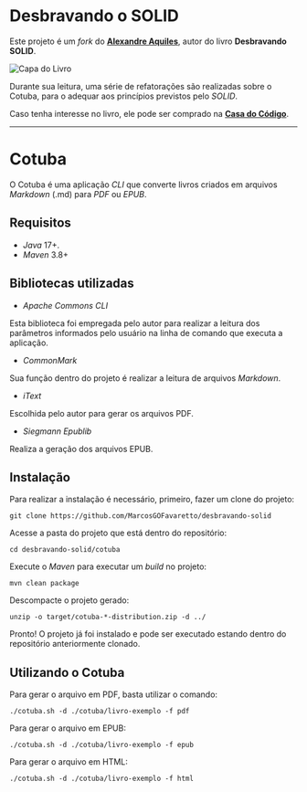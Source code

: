 # Desbravando o SOLID

Este projeto é um _fork_ do [**Alexandre Aquiles**](https://github.com/alexandreaquiles), autor do livro **Desbravando SOLID**.

![Capa do Livro](https://cdn.shopify.com/s/files/1/0155/7645/products/p_408c6b07-0499-45a6-99fe-d06b67cf92ef_large.jpg?v=1659469600)

Durante sua leitura, uma série de refatorações são realizadas sobre o Cotuba, para o adequar aos princípios previstos pelo *SOLID*.

Caso tenha interesse no livro, ele pode ser comprado na [**Casa do Código**](https://www.casadocodigo.com.br/products/livro-desbravando-solid).

---

# Cotuba

O Cotuba é uma aplicação *CLI* que converte livros criados em arquivos *Markdown* (.md) para *PDF* ou *EPUB*.

## Requisitos
* *Java* 17+.
* *Maven* 3.8+

## Bibliotecas utilizadas
* *Apache Commons CLI*

Esta biblioteca foi empregada pelo autor para realizar a leitura dos parâmetros informados pelo usuário na linha de comando que executa a aplicação.

* *CommonMark*

Sua função dentro do projeto é realizar a leitura de arquivos *Markdown*.

* *iText*

Escolhida pelo autor para gerar os arquivos PDF.

* *Siegmann Epublib*

Realiza a geração dos arquivos EPUB.

## Instalação

Para realizar a instalação é necessário, primeiro, fazer um clone do projeto:

`git clone https://github.com/MarcosGOFavaretto/desbravando-solid`

Acesse a pasta do projeto que está dentro do repositório:

`cd desbravando-solid/cotuba`

Execute o *Maven* para executar um *build* no projeto:

`mvn clean package`

Descompacte o projeto gerado:

`unzip -o target/cotuba-*-distribution.zip -d ../`

Pronto! O projeto já foi instalado e pode ser executado estando dentro do repositório anteriormente clonado.

## Utilizando o Cotuba

Para gerar o arquivo em PDF, basta utilizar o comando:

`./cotuba.sh -d ./cotuba/livro-exemplo -f pdf`

Para gerar o arquivo em EPUB:

`./cotuba.sh -d ./cotuba/livro-exemplo -f epub`

Para gerar o arquivo em HTML:

`./cotuba.sh -d ./cotuba/livro-exemplo -f html`
